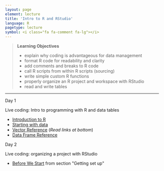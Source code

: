 ```yaml
---
layout: page
element: lecture
title: 'Intro to R and RStudio'
language: R
pagetype: lecture
symbol: <i class="fa fa-comment fa-lg"></i>
---
```


> **Learning Objectives**
>
> - explain why coding is advantageous for data management
> - format R code for readability and clarity
> - add comments and breaks to R code
> - call R scripts from within R scripts (sourcing)
> - write simple custom R functions
> - properly organize an R project and workspace with RStudio
> - read and write tables
>

---

Day 1

Live coding: Intro to programming with R and data tables

* [Introduction to R](http://www.datacarpentry.org/R-ecology-lesson/01-intro-to-r.html)
* [Starting with data](http://www.datacarpentry.org/R-ecology-lesson/02-starting-with-data.html)
* [Vector Reference](http://www.r-tutor.com/r-introduction/vector) (*Read links at bottom*)
* [Data Frame Reference](http://www.r-tutor.com/r-introduction/data-frame)

Day 2

Live coding: organizing a project with RStudio

* [Before We Start](http://www.datacarpentry.org/R-ecology-lesson/00-before-we-start.html) from section "Getting set up"

